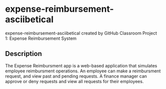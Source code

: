 # expense-reimbursement-asciibetical
expense-reimbursement-asciibetical created by GitHub Classroom
Project 1: Expense Reimbursement System

## Description

   The Expense Reimbursment app is a web-based application that simulates employee reimbursment operations. An employee can  make a reimbursment request, and view past and pending requests. A finance manager can approve or deny requests and view all requests for their employees.
